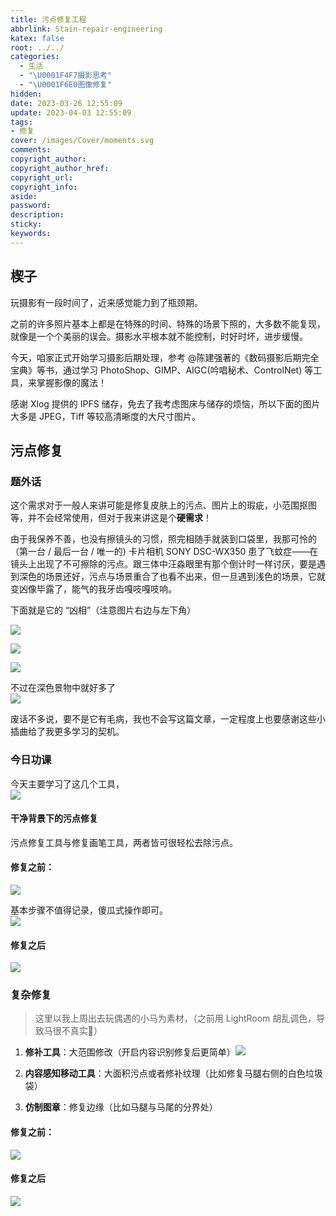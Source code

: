 ```yaml
---
title: 污点修复工程
abbrlink: Stain-repair-engineering
katex: false
root: ../../
categories:
  - 生活
  - "\U0001F4F7摄影思考"
  - "\U0001F6E0️图像修复"
hidden: 
date: 2023-03-26 12:55:09
update: 2023-04-03 12:55:09
tags:
- 修复
cover: /images/Cover/moments.svg
comments:
copyright_author:
copyright_author_href:
copyright_url:
copyright_info:
aside:
password:
description:
sticky:
keywords:
---
```



楔子
---------

玩摄影有一段时间了，近来感觉能力到了瓶颈期。

之前的许多照片基本上都是在特殊的时间、特殊的场景下照的，大多数不能复现，就像是一个个美丽的误会。摄影水平根本就不能控制，时好时坏，进步缓慢。

今天，咱家正式开始学习摄影后期处理，参考 @陈建强著的《数码摄影后期完全宝典》等书，通过学习 PhotoShop、GIMP、AIGC(吟唱秘术、ControlNet) 等工具，来掌握影像的魔法！

感谢 Xlog 提供的 IPFS 储存，免去了我考虑图床与储存的烦恼，所以下面的图片大多是 JPEG，Tiff 等较高清晰度的大尺寸图片。

污点修复
-------------

### 题外话

这个需求对于一般人来讲可能是修复皮肤上的污点、图片上的瑕疵，小范围抠图等，并不会经常使用，但对于我来讲这是个**硬需求**！

由于我保养不善，也没有擦镜头的习惯，照完相随手就装到口袋里，我那可怜的（第一台 / 最后一台 / 唯一的) 卡片相机 SONY DSC-WX350 患了飞蚊症——在镜头上出现了不可擦除的污点。跟三体中汪淼眼里有那个倒计时一样讨厌，要是遇到深色的场景还好，污点与场景重合了也看不出来，但一旦遇到浅色的场景，它就变凶像毕露了，能气的我牙齿嘎吱嘎吱响。

下面就是它的 “凶相”（注意图片右边与左下角）

![](https://rss3.si-on.top/_next/image?url=https%3A%2F%2Fipfs.4everland.xyz%2Fipfs%2Fbafybeia2e2u6fgs3t4fc6y34buj5bqpd2dbb6istni7flqmd2xgabyn2ii&w=3840&q=75)

![](https://rss3.si-on.top/_next/image?url=https%3A%2F%2Fipfs.4everland.xyz%2Fipfs%2Fbafybeiffjq4lofxnfnutjucw6tzrqgfhymckb67ipvzysuieqr7tnaa6c4&w=3840&q=75)

![](https://rss3.si-on.top/_next/image?url=https%3A%2F%2Fipfs.4everland.xyz%2Fipfs%2Fbafybeibrpm3pdtwji7feo7ltqweot6d56p6hgmpq7kmmb4a4uhs3m3ww5e&w=3840&q=75)

不过在深色景物中就好多了  
![](https://rss3.si-on.top/_next/image?url=https%3A%2F%2Fipfs.4everland.xyz%2Fipfs%2Fbafybeie3fzdlstwxb33ea4ggbrmi7ugvw746glhlopinqurgfwqowialiu&w=3840&q=75)

废话不多说，要不是它有毛病，我也不会写这篇文章，一定程度上也要感谢这些小插曲给了我更多学习的契机。

### 今日功课

今天主要学习了这几个工具，  
![](https://rss3.si-on.top/_next/image?url=https%3A%2F%2Fipfs.4everland.xyz%2Fipfs%2Fbafkreialfzufvz5vedg5ezjylvbliws7oxjxwiaczk3z3on6rjopbbbse4&w=3840&q=75)

#### 干净背景下的污点修复

污点修复工具与修复画笔工具，两者皆可很轻松去除污点。

#### 修复之前：

![](https://rss3.si-on.top/_next/image?url=https%3A%2F%2Fipfs.4everland.xyz%2Fipfs%2Fbafybeifi5e7mbyuv4n6w3y6kuudfqkafn2atgsndjx7llxiq5lp3odigci&w=3840&q=75)

基本步骤不值得记录，傻瓜式操作即可。  
![](https://rss3.si-on.top/_next/image?url=https%3A%2F%2Fipfs.4everland.xyz%2Fipfs%2Fbafybeigumh2z5gkn6hsrs24gdnxgryn3ziisxhlk7ush2muirwvoof33vy&w=3840&q=75)

#### 修复之后

![](https://rss3.si-on.top/_next/image?url=https%3A%2F%2Fipfs.4everland.xyz%2Fipfs%2Fbafybeifesg3ishxgu3qd66vc74oozjytzhtnyqcktcg7n7eb5uu4xzcqeu&w=3840&q=75)

### 复杂修复

> 这里以我上周出去玩偶遇的小马为素材，（之前用 LightRoom 胡乱调色，导致马很不真实🫣）

1.  **修补工具**：大范围修改（开启内容识别修复后更简单）![](https://rss3.si-on.top/_next/image?url=https%3A%2F%2Fipfs.4everland.xyz%2Fipfs%2Fbafybeie65jzhgxyirvrrixhc66pquc3wxglsezkop3uwlvyb4b376xouym&w=3840&q=75)
    
2.  **内容感知移动工具**：大面积污点或者修补纹理（比如修复马腿右侧的白色垃圾袋）
    
3.  **仿制图章**：修复边缘（比如马腿与马尾的分界处）
    

#### 修复之前：

![](https://rss3.si-on.top/_next/image?url=https%3A%2F%2Fipfs.4everland.xyz%2Fipfs%2Fbafybeigbiyx6unsshuu5rryuxghvcih4vh3i2usnxxg4xzpm2ravpt4zim&w=3840&q=75)

#### 修复之后

![](https://rss3.si-on.top/_next/image?url=https%3A%2F%2Fipfs.4everland.xyz%2Fipfs%2Fbafybeihwzglarmwsyo3iqxzzd75aufwt3kuybx74gfntxohgihqzh4ny3i&w=3840&q=75)